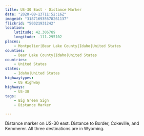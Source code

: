 ```yaml
---
title: US-30 East - Distance Marker
date: "2020-08-13T11:52:16Z"
imageid: "318716935678261137"
flickrid: "50321931242"
location:
    latitude: 42.306789
    longitude: -111.295102
places:
    - Montpelier|Bear Lake County|Idaho|United States
counties:
    - Bear Lake County|Idaho|United States
countries:
    - United States
states:
    - Idaho|United States
highwaytypes:
    - US Highway
highways:
    - US-30
tags:
    - Big Green Sign
    - Distance Marker

---
```

Distance marker on US-30 east.  Distance to Border, Cokeville, and Kemmerer.  All three destinations are in Wyoming.